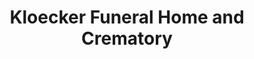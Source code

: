 ---
title: "Kloecker Funeral Home and Crematory"
url: /erie/kloecker-funeral-home-and-crematory/
shop: Bestattungen
---